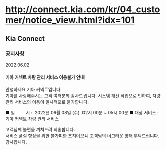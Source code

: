 # http://connect.kia.com/kr/04_customer/notice_view.html?idx=101

## Kia Connect

### 공지사항

2022.06.02

#### 기아 커넥트 차량 관리 서비스 이용불가 안내

안녕하세요 기아 커넥트입니다  
기아를 사랑해주시는 고객 여러분께 감사드립니다.
시스템 개선 작업으로 인하여, 차량 관리 서비스의 이용이 일시적으로 불가합니다.

■ 일         시 :  2022년 06월 08일 (수)  02시 00분 ~ 05시 00분
■ 대상 서비스 : 기아 커넥트 차량 관리 서비스

고객님께 불편을 끼쳐드려 죄송합니다.  
서비스 품질 향상을 위한 불가피한 조치이오니 고객님의 너그러운 양해 부탁드립니다.
감사합니다.
